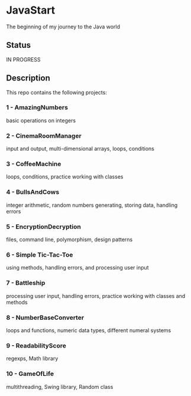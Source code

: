 # JavaStart

The beginning of my journey to the Java world

## Status

IN PROGRESS

## Description

This repo contains the following projects:

### 1 - AmazingNumbers

basic operations on integers

### 2 - CinemaRoomManager

input and output, multi-dimensional arrays, loops, conditions

### 3 - CoffeeMachine

loops, conditions, practice working with classes

### 4 - BullsAndCows

integer arithmetic, random numbers generating, storing data, handling errors

### 5 - EncryptionDecryption

files, command line, polymorphism, design patterns

### 6 - Simple Tic-Tac-Toe

using methods, handling errors, and processing user input

### 7 - Battleship

processing user input, handling errors, practice working with classes and methods

### 8 - NumberBaseConverter

loops and functions, numeric data types, different numeral systems

### 9 - ReadabilityScore

regexps, Math library

### 10 - GameOfLife

multithreading, Swing library, Random class
